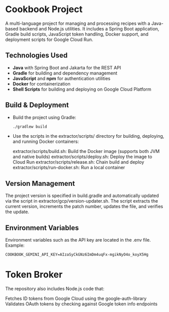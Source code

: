 # Cookbook Project

A multi-language project for managing and processing recipes with a Java-based backend and Node.js utilities. It includes a Spring Boot application, Gradle build scripts, JavaScript token handling, Docker support, and deployment scripts for Google Cloud Run.

## Technologies Used

- **Java** with Spring Boot and Jakarta for the REST API
- **Gradle** for building and dependency management
- **JavaScript** and **npm** for authentication utilities
- **Docker** for containerization
- **Shell Scripts** for building and deploying on Google Cloud Platform

## Build & Deployment

- Build the project using Gradle:

  ```bash
  ./gradlew build
  ```
- Use the scripts in the extractor/scripts/ directory for building, deploying, and running Docker containers:


    extractor/scripts/build.sh: Build the Docker image (supports both JVM and native builds)
    extractor/scripts/deploy.sh: Deploy the image to Cloud Run
    extractor/scripts/release.sh: Chain build and deploy
    extractor/scripts/run-docker.sh: Run a local container

## Version Management
The project version is specified in build.gradle and automatically updated via the script in extractor/gcp/version-updater.sh. The script extracts the current version, increments the patch number, updates the file, and verifies the update.

## Environment Variables
Environment variables such as the API key are located in the .env file. Example:
```
COOKBOOK_GEMINI_API_KEY=AIzaSyCkGNz6ImDm4uqFx-mgikNyO4o_koyX5Hg
```

# Token Broker
The repository also includes Node.js code that:


Fetches ID tokens from Google Cloud using the google-auth-library
Validates OAuth tokens by checking against Google token info endpoints
